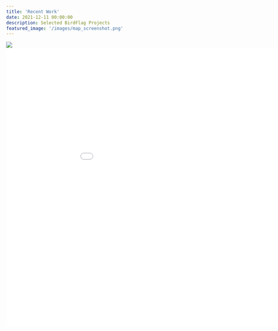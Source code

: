 ```yaml
---
title: 'Recent Work'
date: 2021-12-11 00:00:00
description: Selected BirdFlag Projects
featured_image: '/images/map_screenshot.png'
---
```


<image src="/images/seenat.svg">

<div class="gallery" data-columns="1">
	
<iframe width="1000" height="750" frameborder="0" scrolling="no" src="/map/map.html"></iframe>

</div>